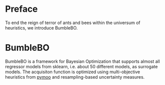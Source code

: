 # Preface

To end the reign of terror of ants and bees within the universum of heuristics, we introduce BumbleBO.

# BumbleBO

BumbleBO is a framework for Bayesian Optimization that supports almost all regressor models from sklearn, i.e. about 50 different models, as surrogate models.
The acquisiton function is optimized using multi-objective heuristics from [pymoo](https://pymoo.org/) and 
resampling-based uncertainty measures.
